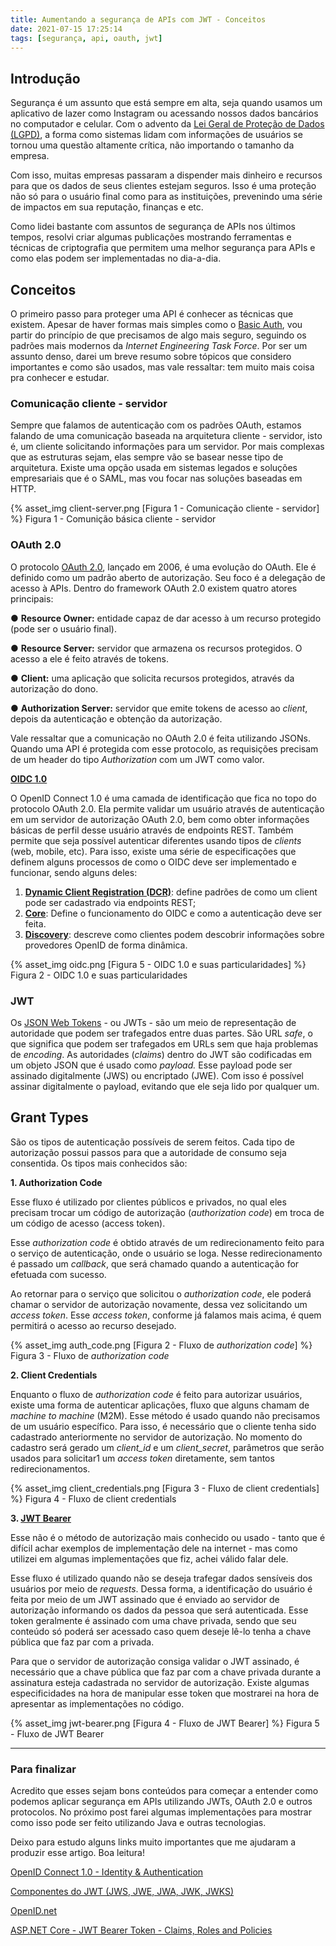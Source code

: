 ```yaml
---
title: Aumentando a segurança de APIs com JWT - Conceitos
date: 2021-07-15 17:25:14
tags: [segurança, api, oauth, jwt]
---
```


## Introdução

Segurança é um assunto que está sempre em alta, seja quando usamos um aplicativo de lazer como Instagram ou acessando nossos dados bancários no computador e celular. Com o advento da [Lei Geral de Proteção de Dados (LGPD)](https://www.serpro.gov.br/lgpd/menu/a-lgpd/o-que-muda-com-a-lgpd), a forma como sistemas lidam com informações de usuários se tornou uma questão altamente crítica, não importando o tamanho da empresa.

Com isso, muitas empresas passaram a dispender mais dinheiro e recursos para que os dados de seus clientes estejam seguros. Isso é uma proteção não só para o usuário final como para as instituições, prevenindo uma série de impactos em sua reputação, finanças e etc.

Como lidei bastante com assuntos de segurança de APIs nos últimos tempos, resolvi criar algumas publicações mostrando ferramentas e técnicas de criptografia que permitem uma melhor segurança para APIs e como elas podem ser implementadas no dia-a-dia.


## Conceitos

O primeiro passo para proteger uma API é conhecer as técnicas que existem. Apesar de haver formas mais simples como o [Basic Auth](https://datatracker.ietf.org/doc/html/rfc7617), vou partir do princípio de que precisamos de algo mais seguro, seguindo os padrões mais modernos da *Internet Engineering Task Force*. Por ser um assunto denso, darei um breve resumo sobre tópicos que considero importantes e como são usados, mas vale ressaltar: tem muito mais coisa pra conhecer e estudar.

### Comunicação cliente - servidor

Sempre que falamos de autenticação com os padrões OAuth, estamos falando de uma comunicação baseada na arquitetura cliente - servidor, isto é, um cliente solicitando informações para um servidor. Por mais complexas que as estruturas sejam, elas sempre vão se basear nesse tipo de arquitetura. Existe uma opção usada em sistemas legados e soluções empresariais que é o SAML, mas vou focar nas soluções baseadas em HTTP.

{% asset_img client-server.png  [Figura 1 - Comunicação cliente - servidor] %}
Figura 1 - Comunição básica cliente - servidor


### OAuth 2.0

O protocolo [OAuth 2.0](https://datatracker.ietf.org/doc/html/rfc6749), lançado em 2006, é uma evolução do OAuth. Ele é definido como um padrão aberto de autorização. Seu foco é a delegação de acesso à APIs. Dentro do framework OAuth 2.0 existem quatro atores principais:

● **Resource Owner:** entidade capaz de dar acesso à um recurso protegido (pode ser o usuário final).

● **Resource Server:** servidor que armazena os recursos protegidos. O acesso a ele é feito através de tokens.

● **Client:** uma aplicação que solicita recursos protegidos, através da autorização do dono.

● **Authorization Server:** servidor que emite tokens de acesso ao *client*, depois da autenticação e obtenção da autorização.

Vale ressaltar que a comunicação no OAuth 2.0 é feita utilizando JSONs. Quando uma API é protegida com esse protocolo, as requisições precisam de um header do tipo *Authorization* com um JWT como valor.

**[OIDC 1.0](https://www.linkedin.com/pulse/aspnet-core-jwt-bearer-token-claims-roles-policies-alex-tochetto/)**

O OpenID Connect 1.0 é uma camada de identificação que fica no topo do protocolo OAuth 2.0. Ela permite validar um usuário através de autenticação em um servidor de autorização OAuth 2.0, bem como obter informações básicas de perfil desse usuário através de endpoints REST. Também permite que seja possível autenticar diferentes usando tipos de *clients* (web, mobile, etc). Para isso, existe uma série de especificações que definem alguns processos de como o OIDC deve ser implementado e funcionar, sendo alguns deles:

1. **[Dynamic Client Registration (DCR)](https://openid.net/specs/openid-connect-registration-1_0.html)**: define padrões de como um client pode ser cadastrado via endpoints REST;
2. **[Core](https://openid.net/specs/openid-connect-core-1_0.html)**: Define o funcionamento do OIDC e como a autenticação deve ser feita.
3. **[Discovery](https://openid.net/specs/openid-connect-discovery-1_0.html)**: descreve como clientes podem descobrir informações sobre provedores OpenID de forma dinâmica.

{% asset_img oidc.png  [Figura 5 - OIDC 1.0 e suas particularidades] %}
Figura 2 - OIDC 1.0 e suas particularidades

### JWT

Os [JSON Web Tokens](https://datatracker.ietf.org/doc/html/rfc7519) - ou JWTs - são um meio de representação de autoridade que podem ser trafegados entre duas partes. São URL *safe*, o que significa que podem ser trafegados em URLs sem que haja problemas de *encoding*. As autoridades (*claims*) dentro do JWT são codificadas em um objeto JSON que é usado como *payload.* Esse payload pode ser assinado digitalmente (JWS) ou encriptado (JWE). Com isso é possível assinar digitalmente o payload, evitando que ele seja lido por qualquer um.

## Grant Types

São os tipos de autenticação possíveis de serem feitos. Cada tipo de autorização possui passos para que a autoridade de consumo seja consentida. Os tipos mais conhecidos são:

**1. Authorization Code**

Esse fluxo é utilizado por clientes públicos e privados, no qual eles precisam trocar um código de autorização (*authorization code*) em troca de um código de acesso (access token).

Esse *authorization code* é obtido através de um redirecionamento feito para o serviço de autenticação, onde o usuário se loga. Nesse redirecionamento é passado um *callback*, que será chamado quando a autenticação for efetuada com sucesso. 

Ao retornar para o serviço que solicitou o *authorization code*, ele poderá chamar o servidor de autorização novamente, dessa vez solicitando um *access token*. Esse *access token*, conforme já falamos mais acima, é quem permitirá o acesso ao recurso desejado.

{% asset_img auth_code.png  [Figura 2 - Fluxo de *authorization code*] %}
Figura 3 - Fluxo de *authorization code*


**2. Client Credentials**

Enquanto o fluxo de *authorization code* é feito para autorizar usuários, existe uma forma de autenticar aplicações, fluxo que alguns chamam de *machine to machine* (M2M). Esse método é usado quando não precisamos de um usuário específico. Para isso, é necessário que o cliente tenha sido cadastrado anteriormente no servidor de autorização. No momento do cadastro será gerado um *client_id* e um *client_secret*, parâmetros que serão usados para solicitar1 um *access token* diretamente, sem tantos redirecionamentos. 

{% asset_img client_credentials.png  [Figura 3 - Fluxo de client credentials] %}
Figura 4 - Fluxo de client credentials


**3. [JWT Bearer](https://datatracker.ietf.org/doc/html/rfc7523)**

Esse não é o método de autorização mais conhecido ou usado - tanto que é difícil achar exemplos de implementação dele na internet - mas como utilizei em algumas implementações que fiz, achei válido falar dele. 

Esse fluxo é utilizado quando não se deseja trafegar dados sensíveis dos usuários por meio de *requests*. Dessa forma, a identificação do usuário é feita por meio de um JWT assinado que é enviado ao servidor de autorização informando os dados da pessoa que será autenticada. Esse token geralmente é assinado com uma chave privada, sendo que seu conteúdo só poderá ser acessado caso quem deseje lê-lo tenha a chave pública que faz par com a privada. 

Para que o servidor de autorização consiga validar o JWT assinado, é necessário que a chave pública que faz par com a chave privada durante a assinatura esteja cadastrada no servidor de autorização. Existe algumas especificidades na hora de manipular esse token que mostrarei na hora de apresentar as implementações no código.


{% asset_img jwt-bearer.png  [Figura 4 - Fluxo de JWT Bearer] %}
Figura 5 - Fluxo de JWT Bearer

---

### Para finalizar

Acredito que esses sejam bons conteúdos para começar a entender como podemos aplicar segurança em APIs utilizando JWTs, OAuth 2.0 e outros protocolos. No próximo post farei algumas implementações para mostrar como isso pode ser feito utilizando Java e outras tecnologias.

Deixo para estudo alguns links muito importantes que me ajudaram a produzir esse artigo. Boa leitura!

[OpenID Connect 1.0 - Identity & Authentication](https://developer.orange.com/tech_guide/openid-connect-1-0/)

[Componentes do JWT (JWS, JWE, JWA, JWK, JWKS)](https://www.brunobrito.net.br/jose-jwt-jws-jwe-jwa-jwk-jwks/)

[OpenID.net](https://openid.net/)

[ASP.NET Core - JWT Bearer Token - Claims, Roles and Policies](https://www.linkedin.com/pulse/aspnet-core-jwt-bearer-token-claims-roles-policies-alex-tochetto/)